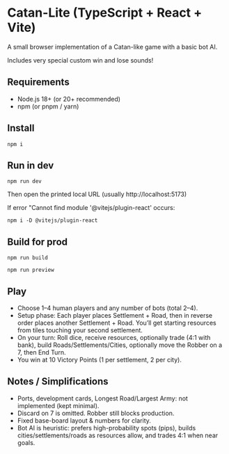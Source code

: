 # Catan-Lite (TypeScript + React + Vite)

A small browser implementation of a Catan-like game with a basic bot AI.

Includes very special custom win and lose sounds!

## Requirements
- Node.js 18+ (or 20+ recommended)
- npm (or pnpm / yarn)

## Install
`npm i`

## Run in dev
`npm run dev`

Then open the printed local URL (usually http://localhost:5173)

If error "Cannot find module '@vitejs/plugin-react' occurs:

`npm i -D @vitejs/plugin-react`

## Build for prod
`npm run build`

`npm run preview`

## Play
- Choose 1–4 human players and any number of bots (total 2–4).
- Setup phase: Each player places Settlement + Road, then in reverse order places another Settlement + Road. You’ll get starting resources from tiles touching your second settlement.
- On your turn: Roll dice, receive resources, optionally trade (4:1 with bank), build Roads/Settlements/Cities, optionally move the Robber on a 7, then End Turn.
- You win at 10 Victory Points (1 per settlement, 2 per city).

## Notes / Simplifications
- Ports, development cards, Longest Road/Largest Army: not implemented (kept minimal).
- Discard on 7 is omitted. Robber still blocks production.
- Fixed base-board layout & numbers for clarity.
- Bot AI is heuristic: prefers high-probability spots (pips), builds cities/settlements/roads as resources allow, and trades 4:1 when near goals.
